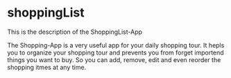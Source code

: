 # shoppingList
This is the description of the ShoppingList-App

The Shopping-App is a very useful app for your daily shopping tour. It hepls you to organize your shopping tour and prevents you from forget importend things you want to buy. So you can add, remove, edit and even reorder the shopping itmes at any time.
